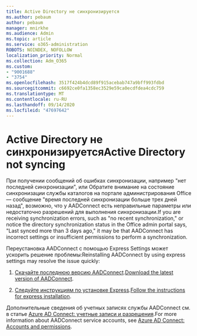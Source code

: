 ```yaml
---
title: Active Directory не синхронизируется
ms.author: pebaum
author: pebaum
manager: mnirkhe
ms.audience: Admin
ms.topic: article
ms.service: o365-administration
ROBOTS: NOINDEX, NOFOLLOW
localization_priority: Normal
ms.collection: Adm_O365
ms.custom:
- "9001688"
- "3754"
ms.openlocfilehash: 3517f424b4dcd89f915acebab747a9bff993fdbd
ms.sourcegitcommit: c6692ce0fa1358ec3529e59ca0ecdfdea4cdc759
ms.translationtype: MT
ms.contentlocale: ru-RU
ms.lasthandoff: 09/14/2020
ms.locfileid: "47697642"
---
```

# <a name="active-directory-not-syncing"></a><span data-ttu-id="91b37-102">Active Directory не синхронизируется</span><span class="sxs-lookup"><span data-stu-id="91b37-102">Active Directory not syncing</span></span>

<span data-ttu-id="91b37-103">При получении сообщений об ошибках синхронизации, например "нет последней синхронизации", или Обратите внимание на состояние синхронизации службы каталогов на портале администрирования Office — сообщение "время последней синхронизации больше трех дней назад", возможно, что у AADConnect есть неправильные параметры или недостаточно разрешений для выполнения синхронизации.</span><span class="sxs-lookup"><span data-stu-id="91b37-103">If you are receiving synchronization errors, such as "no recent synchronization," or notice the directory synchronization status in the Office admin portal says, "Last synced more than 3 days ago," it may be that AADConnect has incorrect settings or insufficient permissions to perform a synchronization.</span></span>  

<span data-ttu-id="91b37-104">Переустановка AADConnect с помощью Express Settings может ускорить решение проблемы:</span><span class="sxs-lookup"><span data-stu-id="91b37-104">Reinstalling AADConnect by using express settings may resolve the issue quickly:</span></span>

1. <span data-ttu-id="91b37-105">[Скачайте последнюю версию AADConnect](https://go.microsoft.com/fwlink/?LinkId=615771).</span><span class="sxs-lookup"><span data-stu-id="91b37-105">[Download the latest version of AADConnect](https://go.microsoft.com/fwlink/?LinkId=615771).</span></span>

2. <span data-ttu-id="91b37-106">[Следуйте инструкциям по установке Express](https://docs.microsoft.com/azure/active-directory/hybrid/how-to-connect-install-express).</span><span class="sxs-lookup"><span data-stu-id="91b37-106">[Follow the instructions for express installation](https://docs.microsoft.com/azure/active-directory/hybrid/how-to-connect-install-express).</span></span>

<span data-ttu-id="91b37-107">Дополнительные сведения об учетных записях службы AADConnect см. в статье [Azure AD Connect: учетные записи и разрешения](https://docs.microsoft.com/azure/active-directory/hybrid/reference-connect-accounts-permissions).</span><span class="sxs-lookup"><span data-stu-id="91b37-107">For more information about AADConnect service accounts, see [Azure AD Connect: Accounts and permissions](https://docs.microsoft.com/azure/active-directory/hybrid/reference-connect-accounts-permissions).</span></span>
